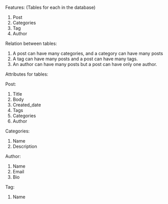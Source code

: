 
Features:
(Tables for each in the database)

1. Post
2. Categories
3. Tag
4. Author

Relation between tables:

1. A post can have many categories, and a category can have many posts
2. A tag can have many posts and a post can have many tags.
3. An author can have many posts but a post can have only one author.


Attributes for tables:

Post:
1. Title
2. Body
3. Created_date
4. Tags
5. Categories
6. Author 

Categories:
1. Name
2. Description

Author:
1. Name
2. Email
3. Bio

Tag:
1. Name

